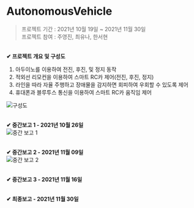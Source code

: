 # AutonomousVehicle
> 프로젝트 기간 : 2021년 10월 19일 ~ 2021년 11월 30일 <br>
프로젝트 참여 : 주영진, 최유나, 한서현 <br>

<br> **✔ 프로젝트 개요 및 구성도** <br>
1. 아두이노를 이용하여 전진, 후진, 및 정지 동작
2. 적외선 리모컨을 이용하여 스마트 RC카 제어(전진, 후진, 정지)
3. 라인을 따라 자율 주행하고 장애물을 감지하면 회피하여 우회할 수 있도록 제어
4. 휴대폰과 블루투스 통신을 이용하여 스마트 RC카 움직임 제어

![구성도](https://user-images.githubusercontent.com/97776194/192235126-3c641b7e-1f25-45ec-85b6-1bd87f79c6eb.png)

<br> **✔ 중간보고 1 - 2021년 10월 26일** <br>
![중간 보고 1](https://user-images.githubusercontent.com/97776194/192816955-26f9d4a8-047e-4919-aff1-26dfe84fd689.JPG)

<br> **✔ 중간보고 2 - 2021년 11월 09일** <br>
![중간 보고 2](https://user-images.githubusercontent.com/97776194/192816970-725bd1b0-33ec-4757-a569-01bfdcc60a94.JPG)

<br> **✔ 중간보고 3 - 2021년 11월 16일** <br>

<br> **✔ 최종보고 - 2021년 11월 30일** <br>

